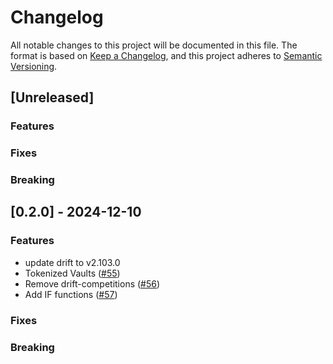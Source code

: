 # Changelog

All notable changes to this project will be documented in this file.
The format is based on [Keep a Changelog](https://keepachangelog.com/en/1.0.0/),
and this project adheres to [Semantic Versioning](https://semver.org/spec/v2.0.0.html).

## [Unreleased]

### Features

### Fixes

### Breaking

## [0.2.0] - 2024-12-10

### Features

* update drift to v2.103.0
* Tokenized Vaults ([#55](https://github.com/drift-labs/drift-vaults/pull/55))
* Remove drift-competitions ([#56](https://github.com/drift-labs/drift-vaults/pull/56))
* Add IF functions ([#57](https://github.com/drift-labs/drift-vaults/pull/57))

### Fixes

### Breaking
